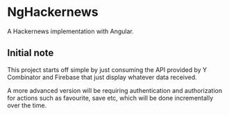 # NgHackernews

A Hackernews implementation with Angular.

## Initial note

This project starts off simple by just consuming the API provided by Y Combinator and Firebase that just display whatever data received.

A more advanced version will be requiring authentication and authorization for actions such as favourite, save etc, which will be done incrementally over the time.
